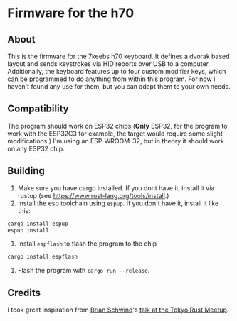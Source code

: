 # Firmware for the h70

## About
This is the firmware for the 7keebs h70 keyboard. It defines a dvorak based layout
and sends keystrokes via HID reports over USB to a computer.
Additionally, the keyboard features up to four custom modifier keys,
which can be programmed to do anything from within this program.
For now I haven't found any use for them, but you can adapt them to your own needs.

## Compatibility
The program should work on ESP32 chips (**Only** ESP32, for the program to work with the ESP32C3
for example, the target would require some slight modifications.)
I'm using an ESP-WROOM-32, but in theory it should work on any ESP32 chip.

## Building
1. Make sure you have cargo installed. If you dont have it, install it via rustup
(see <https://www.rust-lang.org/tools/install>.)
1. Install the esp toolchain using `espup`. If you don't have it, install it like this:
```sh
cargo install espup
espup install
```
1. Install `espflash` to flash the program to the chip
```sh
cargo install espflash
```
1. Flash the program with `cargo run --release`.

## Credits
I took great inspiration from [Brian Schwind](https://github.com/bschwind/key-ripper)'s
[talk at the Tokyo Rust Meetup](https://youtu.be/x7LQevYn7d0?si=_7Q5qb9GhmzrPRaL).

